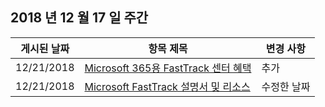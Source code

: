 <!-- This file is generated automatically each week. Changes made to this file will be overwritten.-->




## <a name="week-of-december-17-2018"></a>2018 년 12 월 17 일 주간


| 게시된 날짜 |항목 제목 | 변경 사항 |
|------|------------|--------|
| 12/21/2018 | [Microsoft 365용 FastTrack 센터 혜택](/FastTrack/m365-fasttrack-benefit-overview) | 추가 |
| 12/21/2018 | [Microsoft FastTrack 설명서 및 리소스](/FastTrack/index) | 수정한 날짜 |
